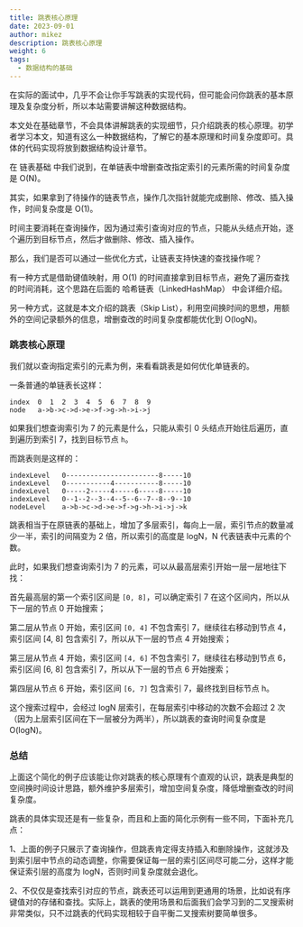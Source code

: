 ```yaml
---
title: 跳表核心原理
date: 2023-09-01
author: mikez
description: 跳表核心原理
weight: 6
tags:
  - 数据结构的基础
---
```


在实际的面试中，几乎不会让你手写跳表的实现代码，但可能会问你跳表的基本原理及复杂度分析，所以本站需要讲解这种数据结构。

本文处在基础章节，不会具体讲解跳表的实现细节，只介绍跳表的核心原理。初学者学习本文，知道有这么一种数据结构，了解它的基本原理和时间复杂度即可。具体的代码实现将放到数据结构设计章节。

在 链表基础 中我们说到，在单链表中增删查改指定索引的元素所需的时间复杂度是 O(N)。

其实，如果拿到了待操作的链表节点，操作几次指针就能完成删除、修改、插入操作，时间复杂度是 O(1)。

时间主要消耗在查询操作，因为通过索引查询对应的节点，只能从头结点开始，逐个遍历到目标节点，然后才做删除、修改、插入操作。

那么，我们是否可以通过一些优化方式，让链表支持快速的查找操作呢？

有一种方式是借助键值映射，用 O(1) 的时间直接拿到目标节点，避免了遍历查找的时间消耗，这个思路在后面的 哈希链表（LinkedHashMap） 中会详细介绍。

另一种方式，这就是本文介绍的跳表（Skip List），利用空间换时间的思想，用额外的空间记录额外的信息，增删查改的时间复杂度都能优化到 O(logN)。

### 跳表核心原理

我们就以查询指定索引的元素为例，来看看跳表是如何优化单链表的。

一条普通的单链表长这样：

```text
index  0  1  2  3  4  5  6  7  8  9
node   a->b->c->d->e->f->g->h->i->j
```

如果我们想查询索引为 7 的元素是什么，只能从索引 0 头结点开始往后遍历，直到遍历到索引 7，找到目标节点 `h`。

而跳表则是这样的：

```text
indexLevel   0-----------------------8-----10
indexLevel   0-----------4-----------8-----10
indexLevel   0-----2-----4-----6-----8-----10
indexLevel   0--1--2--3--4--5--6--7--8--9--10
nodeLevel    a->b->c->d->e->f->g->h->i->j->k
```

跳表相当于在原链表的基础上，增加了多层索引，每向上一层，索引节点的数量减少一半，索引的间隔变为 2 倍，所以索引的高度是 logN，N 代表链表中元素的个数。

此时，如果我们想查询索引为 7 的元素，可以从最高层索引开始一层一层地往下找：

首先最高层的第一个索引区间是 `[0, 8]`，可以确定索引 7 在这个区间内，所以从下一层的节点 0 开始搜索；

第二层从节点 0 开始，索引区间 `[0, 4]` 不包含索引 7，继续往右移动到节点 4，索引区间 [4, 8] 包含索引 7，所以从下一层的节点 4 开始搜索；

第三层从节点 4 开始，索引区间 `[4, 6]` 不包含索引 7，继续往右移动到节点 6，索引区间 [6, 8] 包含索引 7，所以从下一层的节点 6 开始搜索；

第四层从节点 6 开始，索引区间 `[6, 7]` 包含索引 7，最终找到目标节点 h。

这个搜索过程中，会经过 logN 层索引，在每层索引中移动的次数不会超过 2 次（因为上层索引区间在下一层被分为两半），所以跳表的查询时间复杂度是 O(logN)。

### 总结

上面这个简化的例子应该能让你对跳表的核心原理有个直观的认识，跳表是典型的空间换时间设计思路，额外维护多层索引，增加空间复杂度，降低增删查改的时间复杂度。

跳表的具体实现还是有一些复杂，而且和上面的简化示例有一些不同，下面补充几点：

1、上面的例子只展示了查询操作，但跳表肯定得支持插入和删除操作，这就涉及到索引层中节点的动态调整，你需要保证每一层的索引区间尽可能二分，这样才能保证索引层的高度为 logN，否则时间复杂度就会退化。

2、不仅仅是查找索引对应的节点，跳表还可以运用到更通用的场景，比如说有序键值对的存储和查找。实际上，跳表的使用场景和后面我们会学习到的二叉搜索树非常类似，只不过跳表的代码实现相较于自平衡二叉搜索树要简单很多。
